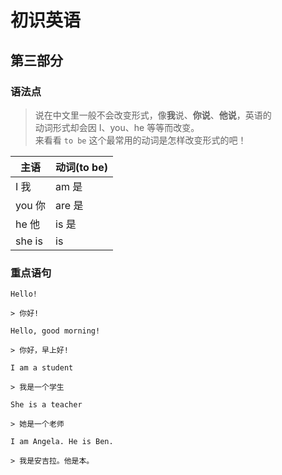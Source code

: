 # 初识英语

## 第三部分

### 语法点

> 说在中文里一般不会改变形式，像**我**说、**你说**、**他说**，英语的  
> 动词形式却会因 I、you、he 等等而改变。  
> 来看看 `to be` 这个最常用的动词是怎样改变形式的吧！​

| 主语   | 动词(to be) |
| ------ | ----------- |
| I 我   | am 是       |
| you 你 | are 是      |
| he 他  | is 是       |
| she is | is          |

### 重点语句

```text
Hello!

> 你好!
```

```text
Hello, good morning!

> 你好，早上好!
```

```text
I am a student

> 我是一个学生
```

```text
She is a teacher

> 她是一个老师
```

```text
I am Angela. He is Ben.

> 我是安吉拉。他是本。
```

